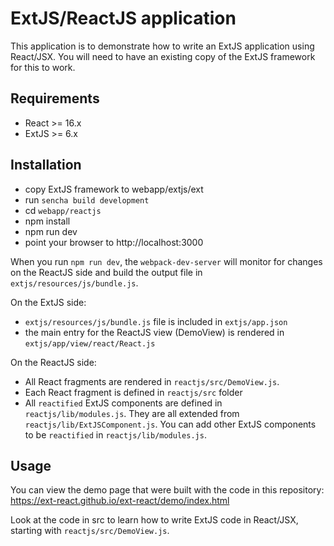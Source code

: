 **<h1>ExtJS/ReactJS application</h1>**

This application is to demonstrate how to write an ExtJS application using React/JSX. You will need to have an existing copy of the ExtJS framework for this to work.

**<h2>Requirements</h2>**
- React >= 16.x
- ExtJS >= 6.x

**<h2>Installation</h2>**
- copy ExtJS framework to webapp/extjs/ext
- run `sencha build development`
- cd `webapp/reactjs`
- npm install
- npm run dev
- point your browser to http://localhost:3000

When you run `npm run dev`, the `webpack-dev-server` will monitor for changes on the ReactJS side and build the output file in `extjs/resources/js/bundle.js`.

On the ExtJS side:
- `extjs/resources/js/bundle.js` file is included in `extjs/app.json`
- the main entry for the ReactJS view (DemoView) is rendered in `extjs/app/view/react/React.js`

On the ReactJS side:
- All React fragments are rendered in `reactjs/src/DemoView.js`.
- Each React fragment is defined in `reactjs/src` folder
- All `reactified` ExtJS components are defined in `reactjs/lib/modules.js`. They are all extended from `reactjs/lib/ExtJSComponent.js`. You can add other ExtJS components to be `reactified` in `reactjs/lib/modules.js`.

**<h2>Usage</h2>**
You can view the demo page that were built with the code in this repository:
https://ext-react.github.io/ext-react/demo/index.html

Look at the code in src to learn how to write ExtJS code in React/JSX, starting with `reactjs/src/DemoView.js`.

